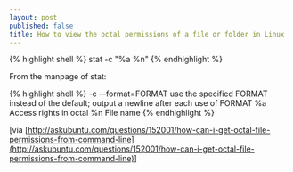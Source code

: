 ```yaml
---
layout: post
published: false
title: How to view the octal permissions of a file or folder in Linux
---
```

{% highlight shell %}
stat -c "%a %n" <path to file or folder>
{% endhighlight %}

From the manpage of stat:

{% highlight shell %}
-c  --format=FORMAT
          use  the  specified  FORMAT instead of the default; output a newline after
          each use of FORMAT
%a     Access rights in octal
%n     File name
{% endhighlight %}

[via [http://askubuntu.com/questions/152001/how-can-i-get-octal-file-permissions-from-command-line](http://askubuntu.com/questions/152001/how-can-i-get-octal-file-permissions-from-command-line)]
